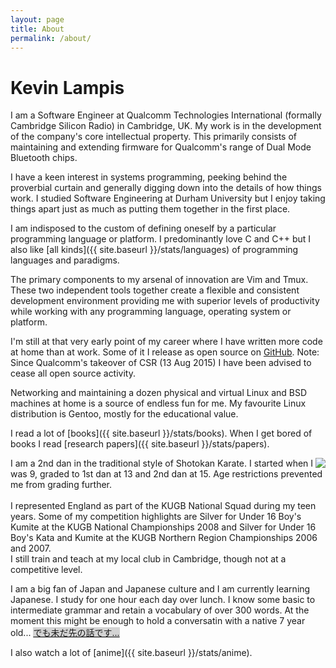 ```yaml
---
layout: page
title: About
permalink: /about/
---
```


Kevin Lampis
===
I am a Software Engineer at Qualcomm Technologies International (formally Cambridge Silicon Radio) in Cambridge, UK. My work is in the development of the company's core intellectual property. This primarily consists of maintaining and extending firmware for Qualcomm's range of Dual Mode Bluetooth chips. 

I have a keen interest in systems programming, peeking behind the proverbial curtain and generally digging down into the details of how things work. I studied Software Engineering at Durham University but I enjoy taking things apart just as much as putting them together in the first place.

I am indisposed to the custom of defining oneself by a particular programming language or platform. I predominantly love C and C++ but I also like [all kinds]({{ site.baseurl }}/stats/languages) of programming languages and paradigms.

The primary components to my arsenal of innovation are Vim and Tmux. These two independent tools together create a flexible and consistent development environment providing me with superior levels of productivity while working with any programming language, operating system or platform.

I'm still at that very early point of my career where I have written more code at home than at work. Some of it I release as open source on [GitHub](https://github.com/yukipyon). Note: Since Qualcomm's takeover of CSR (13 Aug 2015) I have been advised to cease all open source activity.

Networking and maintaining a dozen physical and virtual Linux and BSD machines at home is a source of endless fun for me. My favourite Linux distribution is Gentoo, mostly for the educational value. 

I read a lot of [books]({{ site.baseurl }}/stats/books). When I get bored of books I read [research papers]({{ site.baseurl }}/stats/papers).

<img style="float: right;" src="{{ site.baseurl }}/images/karate_days.jpg" />
I am a 2nd dan in the traditional style of Shotokan Karate. I started when I was 9, graded to 1st dan at 13 and 2nd dan at 15. Age restrictions prevented me from grading further. <br><br>I represented England as part of the KUGB National Squad during my teen years. Some of my competition highlights are Silver for Under 16 Boy's Kumite at the KUGB National Championships 2008 and Silver for Under 16 Boy's Kata and Kumite at the KUGB Northern Region Championships 2006 and 2007. <br>I still train and teach at my local club in Cambridge, though not at a competitive level.

I am a big fan of Japan and Japanese culture and I am currently learning Japanese. I study for one hour each day over lunch. I know some basic to intermediate grammar and retain a vocabulary of over 300 words. At the moment this might be enough to hold a conversatin with a native 7 year old... <u><span title="Translation: but still a long way to go" style="background: lightgray;"> でも未だ先の話です...</span></u>

I also watch a lot of [anime]({{ site.baseurl }}/stats/anime).
